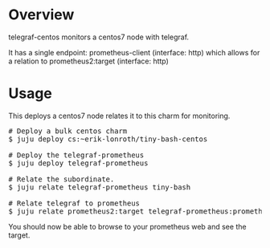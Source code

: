 # Overview

telegraf-centos monitors a centos7 node with telegraf.

It has a single endpoint: prometheus-client (interface: http) which allows for a relation
to prometheus2:target (interface: http)

# Usage

This deploys a centos7 node relates it to this charm for monitoring.
<pre>
# Deploy a bulk centos charm
$ juju deploy cs:~erik-lonroth/tiny-bash-centos

# Deploy the telegraf-prometheus
$ juju deploy telegraf-prometheus

# Relate the subordinate.
$ juju relate telegraf-prometheus tiny-bash

# Relate telegraf to prometheus
$ juju relate prometheus2:target telegraf-prometheus:prometheus-client
</pre>

You should now be able to browse to your prometheus web and see the target.